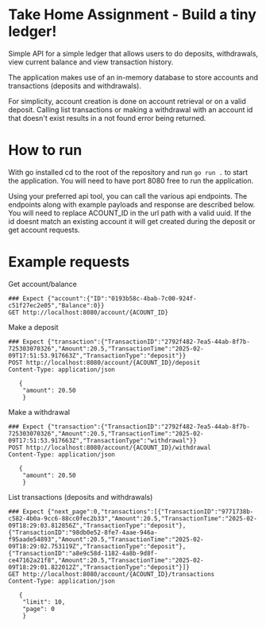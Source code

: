 Take Home Assignment - Build a tiny ledger! 
===========================================

Simple API for a simple ledger that allows users to do deposits, withdrawals, view current balance and view transaction 
history.

The application makes use of an in-memory database to store accounts and transactions (deposits and withdrawals).

For simplicity, account creation is done on account retrieval or on a valid deposit. 
Calling list transactions or making a withdrawal with an account id that doesn't exist results in a not found error 
being returned.



How to run
==========

With go installed cd to the root of the repository and run `go run .` to start the application. 
You will need to have port 8080 free to run the application.

Using your preferred api tool, you can call the various api endpoints. The endpoints along with example payloads and 
response are described below.
You will need to replace ACOUNT_ID in the url path with a valid uuid. If the id doesnt match an existing account it will get created during the deposit or get account requests.

Example requests
================

Get account/balance
```http request
### Expect {"account":{"ID":"0193b58c-4bab-7c00-924f-c51f27ec2e05","Balance":0}}
GET http://localhost:8080/account/{ACOUNT_ID}
```

Make a deposit
```http request
### Expect {"transaction":{"TransactionID":"2792f482-7ea5-44ab-8f7b-725303070326","Amount":20.5,"TransactionTime":"2025-02-09T17:51:53.917663Z","TransactionType":"deposit"}}
POST http://localhost:8080/account/{ACOUNT_ID}/deposit
Content-Type: application/json

   {
    "amount": 20.50
    }
```

Make a withdrawal
```http request
### Expect {"transaction":{"TransactionID":"2792f482-7ea5-44ab-8f7b-725303070326","Amount":20.5,"TransactionTime":"2025-02-09T17:51:53.917663Z","TransactionType":"withdrawal"}}
POST http://localhost:8080/account/{ACOUNT_ID}/withdrawal
Content-Type: application/json

   {
    "amount": 20.50
    }
```

List transactions (deposits and withdrawals)
```http request
### Expect {"next_page":0,"transactions":[{"TransactionID":"9771738b-c582-4b0a-9cc6-88cc0fec2b33","Amount":20.5,"TransactionTime":"2025-02-09T18:29:03.812856Z","TransactionType":"deposit"},{"TransactionID":"98db0e52-8fe7-4aae-946a-f95aade54893","Amount":20.5,"TransactionTime":"2025-02-09T18:29:02.753119Z","TransactionType":"deposit"},{"TransactionID":"a8e9c58d-1182-4a8b-9d8f-ce47162a21f8","Amount":20.5,"TransactionTime":"2025-02-09T18:29:01.822012Z","TransactionType":"deposit"}]}
GET http://localhost:8080/account/{ACOUNT_ID}/transactions
Content-Type: application/json

   {
    "limit": 10,
    "page": 0
    }
```
